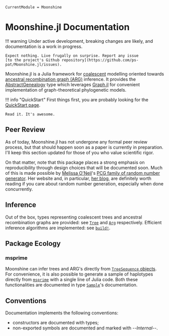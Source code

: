 ```@meta
CurrentModule = Moonshine
```

# Moonshine.jl Documentation
!!! warning
    Under active development, breaking changes are likely, and documentation is
    a work in progress.

    Expect nothing. Live frugally on surprise. Report any issue
    [to the project's Github repository](https://github.com/ps-pat/Moonshine.jl/issues).

Moonshine.jl is a Julia framework for
[coalescent](https://en.wikipedia.org/wiki/Coalescent_theory) modelling oriented
towards [ancestral recombination graph
(ARG)](https://journals.plos.org/plosgenetics/article?id=10.1371/journal.pgen.1011110)
inference. It provides the [AbstractGenealogy](@ref) type which leverages
[Graph.jl](https://github.com/JuliaGraphs/Graphs.jl) for convenient
implementation of graph-theoretical phylogenetic models.

!!! info "QuickStart"
    First things first, you are probably looking for the
    [QuickStart page](quickstart.md).

    Read it. It's awesome.

## Peer Review
As of today, Moonshine.jl has not undergone any formal peer review process, but
that should happen soon as a paper is currently in preparation. I'll keep this
section updated for those of you who value scientific rigor.

On that matter, note that this package places a strong emphasis on
reproducibility through design choices that will be documented soon. Much of
this is made possible by [Melissa
O'Neil](https://www.cs.hmc.edu/~oneill/index.html)'s [PCG family of random
number generator](https://www.pcg-random.org/). Her website and, in particular,
[her blog](https://www.pcg-random.org/blog/), are definitely worth reading if
you care about random number generation, especially when done concurrently.

## Inference
Out of the box, types representing coalescent trees and ancestral recombination
graphs are provided: see [`Tree`](@ref) and [`Arg`](@ref) respectively.
Efficient inference algorithms are implemented: see [`build!`](@ref).

## Package Ecology
### msprime
Moonshine can infer trees and ARG's directly from
[`TreeSequence` objects](https://tskit.dev/tskit/docs/latest/python-api.html#the-treesequence-class).
For convenience, it is also possible to generate a sample of haplotypes directly
from [`msprime`](https://tskit.dev/msprime/docs/stable/intro.html) with a single
line of Julia code. Both these functionalities are documented in type
[`Sample`](@ref)'s documentation.

## Conventions
Documentation implements the following conventions:
* constructors are documented with types;
* non-exported symbols are documented and marked with --*Internal*--.
